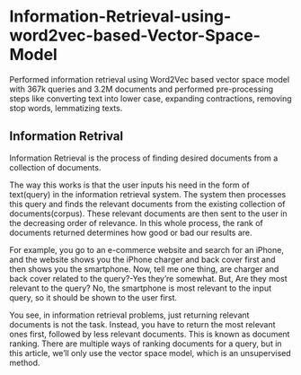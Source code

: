 # Information-Retrieval-using-word2vec-based-Vector-Space-Model
Performed information retrieval using Word2Vec based vector space model with 367k queries and 3.2M documents and performed pre-processing steps like converting text into lower case, expanding contractions, removing stop words, lemmatizing texts. 


## Information Retrival
Information Retrieval is the process of finding desired documents from a collection of documents.




The way this works is that the user inputs his need in the form of text(query) in the information retrieval system. The system then processes this query and finds the relevant documents from the existing collection of documents(corpus). These relevant documents are then sent to the user in the decreasing order of relevance. In this whole process, the rank of documents returned determines how good or bad our results are.

For example, you go to an e-commerce website and search for an iPhone, and the website shows you the iPhone charger and back cover first and then shows you the smartphone. Now, tell me one thing, are charger and back cover related to the query?-Yes they’re somewhat. But, Are they most relevant to the query? No, the smartphone is most relevant to the input query, so it should be shown to the user first.

You see, in information retrieval problems, just returning relevant documents is not the task. Instead, you have to return the most relevant ones first, followed by less relevant documents. This is known as document ranking. There are multiple ways of ranking documents for a query, but in this article, we’ll only use the vector space model, which is an unsupervised method.
